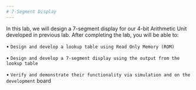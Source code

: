 ```yaml
---
# 7-Segment Display
---
```


In this lab, we will design a 7-segment display for our 4-bit Arithmetic Unit developed in
previous lab. After completing the lab, you will be able to:

• `Design and develop a lookup table using Read Only Memory (ROM)`

• `Design and develop a 7-segment display using the output from the lookup table`

• `Verify and demonstrate their functionality via simulation and on the development`
board

